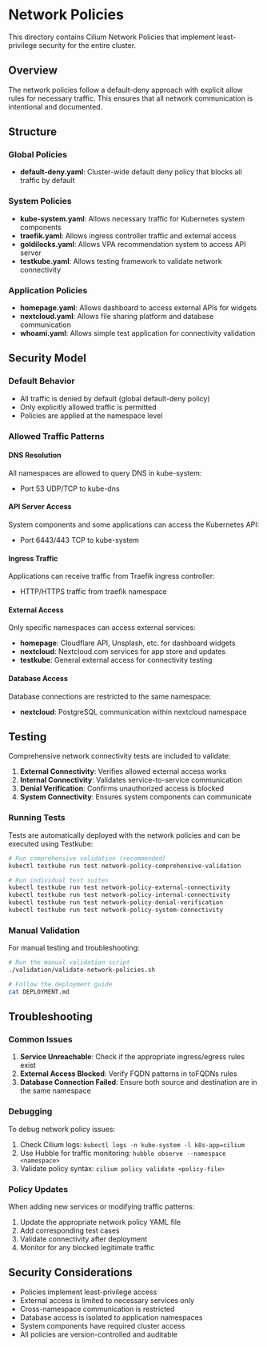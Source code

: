 # Network Policies

This directory contains Cilium Network Policies that implement least-privilege security for the entire cluster.

## Overview

The network policies follow a default-deny approach with explicit allow rules for necessary traffic. This ensures that all network communication is intentional and documented.

## Structure

### Global Policies
- **default-deny.yaml**: Cluster-wide default deny policy that blocks all traffic by default

### System Policies
- **kube-system.yaml**: Allows necessary traffic for Kubernetes system components
- **traefik.yaml**: Allows ingress controller traffic and external access
- **goldilocks.yaml**: Allows VPA recommendation system to access API server
- **testkube.yaml**: Allows testing framework to validate network connectivity

### Application Policies
- **homepage.yaml**: Allows dashboard to access external APIs for widgets
- **nextcloud.yaml**: Allows file sharing platform and database communication
- **whoami.yaml**: Allows simple test application for connectivity validation

## Security Model

### Default Behavior
- All traffic is denied by default (global default-deny policy)
- Only explicitly allowed traffic is permitted
- Policies are applied at the namespace level

### Allowed Traffic Patterns

#### DNS Resolution
All namespaces are allowed to query DNS in kube-system:
- Port 53 UDP/TCP to kube-dns

#### API Server Access
System components and some applications can access the Kubernetes API:
- Port 6443/443 TCP to kube-system

#### Ingress Traffic
Applications can receive traffic from Traefik ingress controller:
- HTTP/HTTPS traffic from traefik namespace

#### External Access
Only specific namespaces can access external services:
- **homepage**: Cloudflare API, Unsplash, etc. for dashboard widgets
- **nextcloud**: Nextcloud.com services for app store and updates
- **testkube**: General external access for connectivity testing

#### Database Access
Database connections are restricted to the same namespace:
- **nextcloud**: PostgreSQL communication within nextcloud namespace

## Testing

Comprehensive network connectivity tests are included to validate:

1. **External Connectivity**: Verifies allowed external access works
2. **Internal Connectivity**: Validates service-to-service communication
3. **Denial Verification**: Confirms unauthorized access is blocked
4. **System Connectivity**: Ensures system components can communicate

### Running Tests

Tests are automatically deployed with the network policies and can be executed using Testkube:

```bash
# Run comprehensive validation (recommended)
kubectl testkube run test network-policy-comprehensive-validation

# Run individual test suites
kubectl testkube run test network-policy-external-connectivity
kubectl testkube run test network-policy-internal-connectivity
kubectl testkube run test network-policy-denial-verification
kubectl testkube run test network-policy-system-connectivity
```

### Manual Validation

For manual testing and troubleshooting:

```bash
# Run the manual validation script
./validation/validate-network-policies.sh

# Follow the deployment guide
cat DEPLOYMENT.md
```

## Troubleshooting

### Common Issues

1. **Service Unreachable**: Check if the appropriate ingress/egress rules exist
2. **External Access Blocked**: Verify FQDN patterns in toFQDNs rules
3. **Database Connection Failed**: Ensure both source and destination are in the same namespace

### Debugging

To debug network policy issues:

1. Check Cilium logs: `kubectl logs -n kube-system -l k8s-app=cilium`
2. Use Hubble for traffic monitoring: `hubble observe --namespace <namespace>`
3. Validate policy syntax: `cilium policy validate <policy-file>`

### Policy Updates

When adding new services or modifying traffic patterns:

1. Update the appropriate network policy YAML file
2. Add corresponding test cases
3. Validate connectivity after deployment
4. Monitor for any blocked legitimate traffic

## Security Considerations

- Policies implement least-privilege access
- External access is limited to necessary services only
- Cross-namespace communication is restricted
- Database access is isolated to application namespaces
- System components have required cluster access
- All policies are version-controlled and auditable